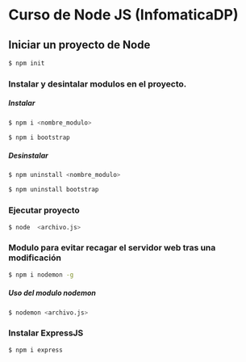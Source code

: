 # Curso de Node JS (InfomaticaDP)

## Iniciar un proyecto de Node

```bash
$ npm init
```

### Instalar y desintalar modulos en el proyecto.

##### Instalar

```bash
$ npm i <nombre_modulo>

$ npm i bootstrap
```

##### Desinstalar

```bash
$ npm uninstall <nombre_modulo>

$ npm uninstall bootstrap
```

### Ejecutar proyecto

```bash
$ node  <archivo.js>
```

### Modulo para evitar recagar el servidor web tras una modificación

```bash
$ npm i nodemon -g
```

##### Uso del modulo nodemon

```bash
$ nodemon <archivo.js>
```

### Instalar ExpressJS

```bash
$ npm i express
```
